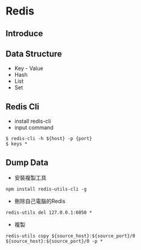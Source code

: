 # Redis

## Introduce

## Data Structure
* Key - Value
* Hash
* List
* Set

## Redis Cli
* install redis-cli
* input command
```
$ redis-cli -h ${host} -p {port}
$ keys *  
```

## Dump Data
* 安裝複製工具
```
npm install redis-utils-cli -g
```
* 刪除自己電腦的Redis
```
redis-utils del 127.0.0.1:6050 *
```
* 複製
```
redis-utils copy ${source_host}:${source_port}/0 ${source_host}:${source_port}/0 -p *
```